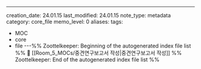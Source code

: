 ---
creation_date: 24.01.15
last_modified: 24.01.15
note_type: metadata
category: core_file
memo_level: 0
aliases: 
tags:
  - MOC
  - core
  - file
---%% Zoottelkeeper: Beginning of the autogenerated index file list  %%
📄 [[Room_5_MOCs/중견연구보고서 작성|중견연구보고서 작성]]
%% Zoottelkeeper: End of the autogenerated index file list  %%

